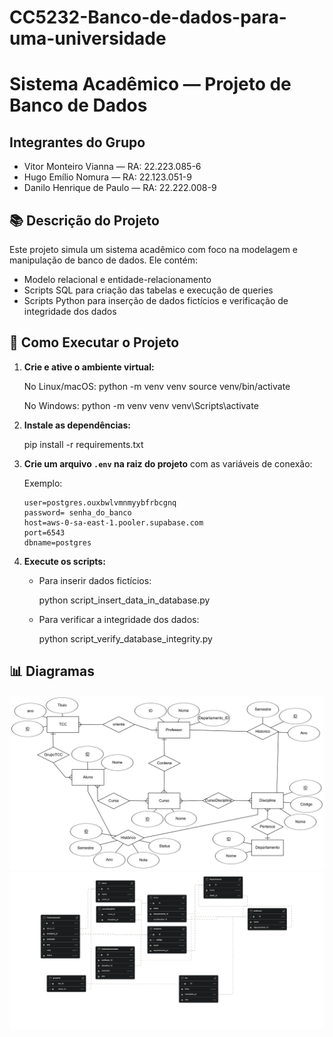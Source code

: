 # CC5232-Banco-de-dados-para-uma-universidade


# Sistema Acadêmico — Projeto de Banco de Dados

## Integrantes do Grupo

- Vitor Monteiro Vianna — RA: 22.223.085-6 
- Hugo Emílio Nomura — RA: 22.123.051-9
- Danilo Henrique de Paulo — RA: 22.222.008-9

## 📚 Descrição do Projeto

Este projeto simula um sistema acadêmico com foco na modelagem e manipulação de banco de dados. Ele contém:

- Modelo relacional e entidade-relacionamento
- Scripts SQL para criação das tabelas e execução de queries
- Scripts Python para inserção de dados fictícios e verificação de integridade dos dados

## 🚀 Como Executar o Projeto


1. **Crie e ative o ambiente virtual:**

   No Linux/macOS:
   python -m venv venv
   source venv/bin/activate

   No Windows:
   python -m venv venv
   venv\Scripts\activate

2. **Instale as dependências:**

   pip install -r requirements.txt

3. **Crie um arquivo `.env` na raiz do projeto** com as variáveis de conexão:

   Exemplo:
    ```
    user=postgres.ouxbwlvmnmyybfrbcgnq 
    password= senha_do_banco
    host=aws-0-sa-east-1.pooler.supabase.com
    port=6543
    dbname=postgres
    ```
4. **Execute os scripts:**

   - Para inserir dados fictícios:

     python script_insert_data_in_database.py

   - Para verificar a integridade dos dados:

     python script_verify_database_integrity.py

## 📊 Diagramas

![alt text](imagens/MER.png)
![alt text](imagens/supabase-schema-ouxbwlvmnmyybfrbcgnq.png)
